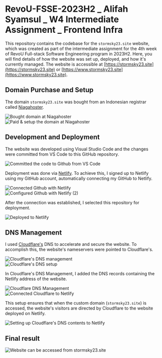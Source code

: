 # RevoU-FSSE-2023H2 _ Alifah Syamsul _ W4 Intermediate Assignment _ Frontend Infra

This repository contains the codebase for the `stormsky23.site` website, which was created as part of the intermediate assignment for the 4th week of RevoU Full-stack Software Engineering program in 2023H2. Here, you will find details of how the website was set up, deployed, and how it's currently managed. The website is accessible at [https://stormsky23.site](https://stormsky23.site) or [https://www.stormsky23.site](https://www.stormsky23.site).

## Domain Purchase and Setup

The domain `stormsky23.site` was bought from an Indonesian registrar called [Niagahoster](https://www.niagahoster.co.id/).

![Bought domain at Niagahoster](https://github.com/RevoU-FSSE-2/week-4-alifah_syamsul/blob/main/Screenshots/1_buy-domain-at-niagahoster.png)  
![Paid & setup the domain at Niagahoster](https://github.com/RevoU-FSSE-2/week-4-alifah_syamsul/blob/main/Screenshots/2_pay-domain-at-niagahoster.png)

## Development and Deployment

The website was developed using Visual Studio Code and the changes were committed from VS Code to this GitHub repository.

![Committed the code to Github from VS Code](https://github.com/RevoU-FSSE-2/week-4-alifah_syamsul/blob/main/Screenshots/3_committing-changes-to-github-from-vscode.png)

Deployment was done via [Netlify](https://www.netlify.com/). To achieve this, I signed up to Netlify using my GitHub account, automatically connecting my GitHub to Netlify.

![Connected Github with Netlify](https://github.com/RevoU-FSSE-2/week-4-alifah_syamsul/blob/main/Screenshots/4_configured-github-to-netlify.png)  
![Configured Github with Netlify (2)](https://github.com/RevoU-FSSE-2/week-4-alifah_syamsul/blob/main/Screenshots/5_configured-github-to-netlify-2.png)

After the connection was established, I selected this repository for deployment.

![Deployed to Netlify](https://github.com/RevoU-FSSE-2/week-4-alifah_syamsul/blob/main/Screenshots/6_netlify-domain-management.png)

## DNS Management

I used [Cloudflare's](https://www.cloudflare.com/) DNS to accelerate and secure the website. To accomplish this, the website's nameservers were pointed to Cloudflare's.

![Cloudflare's DNS management](https://github.com/RevoU-FSSE-2/week-4-alifah_syamsul/blob/main/Screenshots/7_cloudflare-dns.png)  
![Cloudflare's DNS setup](https://github.com/RevoU-FSSE-2/week-4-alifah_syamsul/blob/main/Screenshots/8_cloudflare-dns-package.png)

In Cloudflare's DNS Management, I added the DNS records containing the Netlify address of the website.

![Cloudflare DNS Management](https://github.com/RevoU-FSSE-2/week-4-alifah_syamsul/blob/main/Screenshots/9_cloudflare-nameserver-instructions.png)  
![Connected Cloudflare to Netlify](https://github.com/RevoU-FSSE-2/week-4-alifah_syamsul/blob/main/Screenshots/10_connected-cloudflare-to-netlify.png)

This setup ensures that when the custom domain (`stormsky23.site`) is accessed, the website's visitors are directed by Cloudflare to the website deployed on Netlify.

![Setting up Cloudflare's DNS contents to Netlify](https://github.com/RevoU-FSSE-2/week-4-alifah_syamsul/blob/main/Screenshots/11_cloudflare-connected-with-netlify.png)

##  Final result

![Website can be accessed from stormsky23.site](https://github.com/RevoU-FSSE-2/week-4-alifah_syamsul/blob/main/Screenshots/12_final-result.png)
